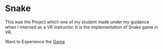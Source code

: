 # Snake

This was the Project which one of my student made under my guidance when I interned as a VR instructor. It is the implementation of Snake game in VR.

Want to Experience the  <a href="https://viewer.hatchxr.com/p/Pranav/Harshil_Project" target="_blank">Game</a>